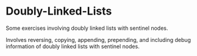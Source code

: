 # Doubly-Linked-Lists
Some exercises involving doubly linked lists with sentinel nodes.

Involves reversing, copying, appending, prepending, and including debug information of doubly linked lists with sentinel nodes.

